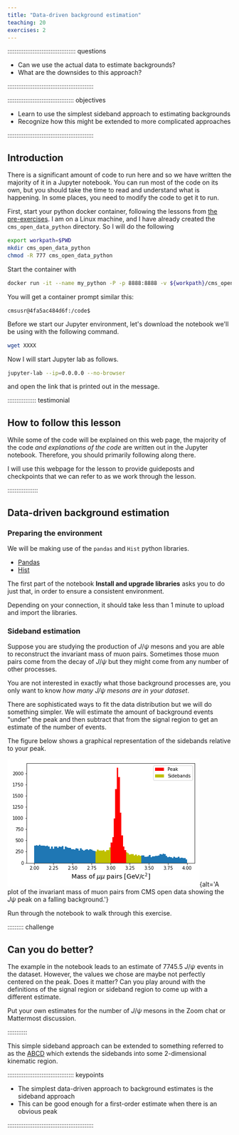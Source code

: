 ```yaml
---
title: "Data-driven background estimation"
teaching: 20
exercises: 2
---
```


:::::::::::::::::::::::::::::::::::::: questions 

- Can we use the actual data to estimate backgrounds?
- What are the downsides to this approach?

::::::::::::::::::::::::::::::::::::::::::::::::

::::::::::::::::::::::::::::::::::::: objectives

- Learn to use the simplest sideband approach to estimating backgrounds
- Recognize how this might be extended to more complicated approaches

::::::::::::::::::::::::::::::::::::::::::::::::

## Introduction

There is a significant amount of code to run here and so we have written the majority of it in a Jupyter notebook. 
You can run most of the code on its own, but you should take the time to read and understand what is happening. 
In some places, you need to modify the code to get it to run. 

First, start your python docker container, following the lessons from 
[the pre-exercises](https://cms-opendata-workshop.github.io/workshop2024-lesson-docker/instructor/03-docker-for-cms-opendata.html). 
I am on a Linux machine, and I have already created the `cms_open_data_python` directory. So I will do the following

```bash
export workpath=$PWD
mkdir cms_open_data_python
chmod -R 777 cms_open_data_python
```

Start the container with

```bash
docker run -it --name my_python -P -p 8888:8888 -v ${workpath}/cms_open_data_python:/code gitlab-registry.cern.ch/cms-cloud/python-vnc:python3.10.5
```

You will get a container prompt similar this:

```output
cmsusr@4fa5ac484d6f:/code$
```

Before we start our Jupyter environment, let's download the notebook we'll be using with the following command. 

```bash
wget XXXX
```

Now I will start Jupyter lab as follows. 

```bash
jupyter-lab --ip=0.0.0.0 --no-browser
```

and open the link that is printed out in the message.

:::::::::::::::: testimonial

## How to follow this lesson

While some of the code will be explained on this web page, the majority of the code
*and explanations of the code* are written out in the Jupyter notebook. Therefore, 
you should primarily following along there. 

I will use this webpage for the lesson to provide guideposts and checkpoints
that we can refer to as we work through the lesson.

:::::::::::::::::


## Data-driven background estimation

### Preparing the environment

We will be making use of the `pandas` and `Hist` python libraries.

* [Pandas](https://pandas.pydata.org/)
* [Hist](https://hist.readthedocs.io/en/latest/)

The first part of the notebook 
**Install and upgrade libraries** asks you to do just that, in order to ensure a consistent
environment. 

Depending on your connection, it should take less than 1 minute to upload and import the libraries. 

### Sideband estimation

Suppose you are studying the production of $J/\psi$ mesons and you are able to reconstruct the invariant mass 
of muon pairs. Sometimes those muon pairs come from the decay of $J/\psi$ but they might come from any number
of other processes. 

You are not interested in exactly what those background processes are, you only want to know
*how many $J/\psi$ mesons are in your dataset*.

There are sophisticated ways to fit the data distribution but we will do something simpler. We will estimate the
amount of background events "under" the peak and then subtract that from the signal region to get an estimate
of the number of events. 

The figure below shows a graphical representation of the sidebands relative to your peak. 

![A plot of the invariant mass of muon pairs from CMS open data showing the $J\psi$ peak on a falling background.](fig/dimuon_masses_02.png){alt='A plot of the invariant mass of muon pairs from CMS open data showing the $J\psi$ peak on a falling background.'}

Run through the notebook to walk through this exercise.

::::::::: challenge

## Can you do better?

The example in the notebook leads to an estimate of 7745.5 $J/\psi$ events in the dataset. However, the values we chose are maybe not perfectly centered
on the peak. Does it matter? Can you play around with the definitions of the signal region or sideband region to come up with a different
estimate. 

Put your own estimates for the number of $J/\psi$ mesons in the Zoom chat or Mattermost discussion.

:::::::::::

This simple sideband approach can be extended to something referred to as the [ABCD](https://cms-opendata-guide.web.cern.ch/analysis/backgrounds/#abcd-method)
which extends the sidebands into some 2-dimensional kinematic region.

::::::::::::::::::::::::::::::::::::: keypoints 

- The simplest data-driven approach to background estimates is the sideband approach
- This can be good enough for a first-order estimate when there is an obvious peak

::::::::::::::::::::::::::::::::::::::::::::::::

[r-markdown]: https://rmarkdown.rstudio.com/
